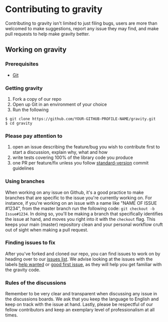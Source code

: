 # Contributing to gravity
Contributing to gravity isn't limited to just filing bugs, users are more than welcomed to make suggestions, report any issue they may find, and make pull requests to help make gravity better.

## Working on gravity
### Prerequisites
* [Git](https://git-scm.com/)

### Getting gravity
1. Fork a copy of our repo
2. Open up Git in an environment of your choice
3. Run the following

```
$ git clone https://github.com/YOUR-GITHUB-PROFILE-NAME/gravity.git
$ cd gravity
```

### Please pay attention to
1. open an issue describing the feature/bug you wish to contribute first to start a discussion, explain why, what and how
2. write tests covering 100% of the library code you produce
3. one PR per feature/fix unless you follow [standard-version](https://github.com/conventional-changelog/standard-version) commit guidelines

### Using branches
When working on any issue on Github, it's a good practice to make branches that are specific to the issue you're currently working on. For instance, if you're working on an issue with a name like "NAME OF ISSUE #1234", from the master branch run the following code: `git checkout -b Issue#1234`. In doing so, you'll be making a branch that specifically identifies the issue at hand, and moves you right into it with the `checkout` flag. This keeps your main (master) repository clean and your personal workflow cruft out of sight when making a pull request. 

### Finding issues to fix
After you've forked and cloned our repo, you can find issues to work on by heading over to our [issues list](https://github.com/nveenjain/gravity/issues). We advise looking at the issues with the labels [help wanted](https://github.com/nveenjain/gravitya/issues?q=is%3Aissue+is%3Aopen+label%3A%22help+wanted%22) or [good first issue](https://github.com/nveenjain/gravity/issues?q=is%3Aissue+is%3Aopen+label%3A%22good+first+issue%22), as they will help you get familiar with the gravity code. 

### Rules of the discussions
Remember to be very clear and transparent when discussing any issue in the discussions boards. We ask that you keep the language to English and keep on track with the issue at hand. Lastly, please be respectful of our fellow contributors and keep an exemplary level of professionalism at all times.  
